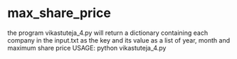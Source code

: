 max_share_price
============
the program vikastuteja_4.py will return a dictionary containing each company in the input.txt as the key and its value as a list of year, month and maximum share price 
USAGE: python vikastuteja_4.py
